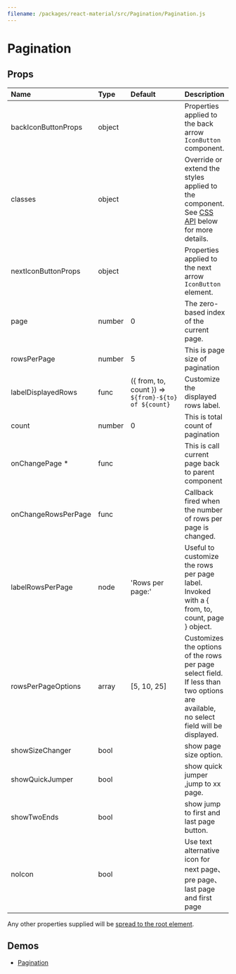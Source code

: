 ```yaml
---
filename: /packages/react-material/src/Pagination/Pagination.js
---
```


<!--- This documentation is automatically generated, do not try to edit it. -->

# Pagination



## Props

| Name | Type | Default | Description |
|:-----|:-----|:--------|:------------|
| <span class="prop-name">backIconButtonProps</span> | <span class="prop-type">object |  | Properties applied to the back arrow `IconButton` component. |
| <span class="prop-name">classes</span> | <span class="prop-type">object |  | Override or extend the styles applied to the component. See [CSS API](#css-api) below for more details. |
| <span class="prop-name">nextIconButtonProps</span> | <span class="prop-type">object |  | Properties applied to the next arrow `IconButton` element. |
| <span class="prop-name">page</span> | <span class="prop-type">number | <span class="prop-default">0</span> | The zero-based index of the current page. |
| <span class="prop-name">rowsPerPage</span> | <span class="prop-type">number | <span class="prop-default">5</span> | This is page size of pagination |
| <span class="prop-name">labelDisplayedRows</span> | <span class="prop-type">func | <span class="prop-default">({ from, to, count }) => `${from}-${to} of ${count}`</span> | Customize the displayed rows label. |
| <span class="prop-name">count</span> | <span class="prop-type">number | <span class="prop-default">0</span> | This is total count of pagination |
| <span class="prop-name required">onChangePage *</span> | <span class="prop-type">func |  | This is call current page back to parent component |
| <span class="prop-name">onChangeRowsPerPage</span> | <span class="prop-type">func |  | Callback fired when the number of rows per page is changed. |
| <span class="prop-name">labelRowsPerPage</span> | <span class="prop-type">node | <span class="prop-default">'Rows per page:'</span> | Useful to customize the rows per page label. Invoked with a { from, to, count, page } object. |
| <span class="prop-name">rowsPerPageOptions</span> | <span class="prop-type">array | <span class="prop-default">[5, 10, 25]</span> | Customizes the options of the rows per page select field. If less than two options are available, no select field will be displayed. |
| <span class="prop-name">showSizeChanger</span> | <span class="prop-type">bool |  | show page size option. |
| <span class="prop-name">showQuickJumper</span> | <span class="prop-type">bool |  | show quick jumper ,jump to xx page. |
| <span class="prop-name">showTwoEnds</span> | <span class="prop-type">bool |  | show jump to first and last page button. |
| <span class="prop-name">noIcon</span> | <span class="prop-type">bool |  | Use text alternative icon for next page、pre page、last page and first page |

Any other properties supplied will be [spread to the root element](/guides/api#spread).

## Demos

- [Pagination](/demos/pagination)

